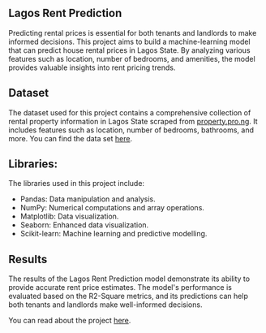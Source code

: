 ## Lagos Rent Prediction
Predicting rental prices is essential for both tenants and landlords to make informed decisions. This project aims to build a machine-learning model that can predict house rental prices in Lagos State. By analyzing various features such as location, number of bedrooms, and amenities, the model provides valuable insights into rent pricing trends.

## Dataset
The dataset used for this project contains a comprehensive collection of rental property information in Lagos State scraped from [property.pro.ng](https://www.propertypro.ng/). It includes features such as location, number of bedrooms, bathrooms, and more. You can find the data set [here](https://www.kaggle.com/datasets/eyimofeapinnick/nigeria-rent-prices-2022).

## Libraries:
The libraries used in this project include:
* Pandas: Data manipulation and analysis.
* NumPy: Numerical computations and array operations.
* Matplotlib: Data visualization.
* Seaborn: Enhanced data visualization.
* Scikit-learn: Machine learning and predictive modelling.
  
## Results
The results of the Lagos Rent Prediction model demonstrate its ability to provide accurate rent price estimates. The model's performance is evaluated based on the R2-Square metrics, and its predictions can help both tenants and landlords make well-informed decisions.

You can read about the project [here](https://peteribeabuchi.hashnode.dev/predicting-house-prices-in-lagos-state-with-python).

